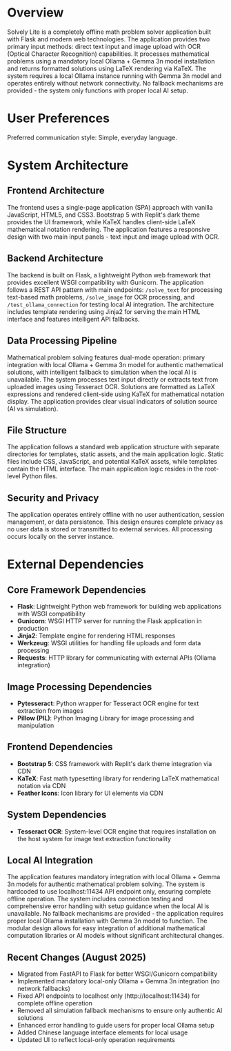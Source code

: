 # Overview

Solvely Lite is a completely offline math problem solver application built with Flask and modern web technologies. The application provides two primary input methods: direct text input and image upload with OCR (Optical Character Recognition) capabilities. It processes mathematical problems using a mandatory local Ollama + Gemma 3n model installation and returns formatted solutions using LaTeX rendering via KaTeX. The system requires a local Ollama instance running with Gemma 3n model and operates entirely without network connectivity. No fallback mechanisms are provided - the system only functions with proper local AI setup.

# User Preferences

Preferred communication style: Simple, everyday language.

# System Architecture

## Frontend Architecture
The frontend uses a single-page application (SPA) approach with vanilla JavaScript, HTML5, and CSS3. Bootstrap 5 with Replit's dark theme provides the UI framework, while KaTeX handles client-side LaTeX mathematical notation rendering. The application features a responsive design with two main input panels - text input and image upload with OCR.

## Backend Architecture
The backend is built on Flask, a lightweight Python web framework that provides excellent WSGI compatibility with Gunicorn. The application follows a REST API pattern with main endpoints: `/solve_text` for processing text-based math problems, `/solve_image` for OCR processing, and `/test_ollama_connection` for testing local AI integration. The architecture includes template rendering using Jinja2 for serving the main HTML interface and features intelligent API fallbacks.

## Data Processing Pipeline
Mathematical problem solving features dual-mode operation: primary integration with local Ollama + Gemma 3n model for authentic mathematical solutions, with intelligent fallback to simulation when the local AI is unavailable. The system processes text input directly or extracts text from uploaded images using Tesseract OCR. Solutions are formatted as LaTeX expressions and rendered client-side using KaTeX for mathematical notation display. The application provides clear visual indicators of solution source (AI vs simulation).

## File Structure
The application follows a standard web application structure with separate directories for templates, static assets, and the main application logic. Static files include CSS, JavaScript, and potential KaTeX assets, while templates contain the HTML interface. The main application logic resides in the root-level Python files.

## Security and Privacy
The application operates entirely offline with no user authentication, session management, or data persistence. This design ensures complete privacy as no user data is stored or transmitted to external services. All processing occurs locally on the server instance.

# External Dependencies

## Core Framework Dependencies
- **Flask**: Lightweight Python web framework for building web applications with WSGI compatibility
- **Gunicorn**: WSGI HTTP server for running the Flask application in production
- **Jinja2**: Template engine for rendering HTML responses
- **Werkzeug**: WSGI utilities for handling file uploads and form data processing
- **Requests**: HTTP library for communicating with external APIs (Ollama integration)

## Image Processing Dependencies
- **Pytesseract**: Python wrapper for Tesseract OCR engine for text extraction from images
- **Pillow (PIL)**: Python Imaging Library for image processing and manipulation

## Frontend Dependencies
- **Bootstrap 5**: CSS framework with Replit's dark theme integration via CDN
- **KaTeX**: Fast math typesetting library for rendering LaTeX mathematical notation via CDN
- **Feather Icons**: Icon library for UI elements via CDN

## System Dependencies
- **Tesseract OCR**: System-level OCR engine that requires installation on the host system for image text extraction functionality

## Local AI Integration
The application features mandatory integration with local Ollama + Gemma 3n models for authentic mathematical problem solving. The system is hardcoded to use localhost:11434 API endpoint only, ensuring complete offline operation. The system includes connection testing and comprehensive error handling with setup guidance when the local AI is unavailable. No fallback mechanisms are provided - the application requires proper local Ollama installation with Gemma 3n model to function. The modular design allows for easy integration of additional mathematical computation libraries or AI models without significant architectural changes.

## Recent Changes (August 2025)
- Migrated from FastAPI to Flask for better WSGI/Gunicorn compatibility
- Implemented mandatory local-only Ollama + Gemma 3n integration (no network fallbacks)
- Fixed API endpoints to localhost only (http://localhost:11434) for complete offline operation
- Removed all simulation fallback mechanisms to ensure only authentic AI solutions
- Enhanced error handling to guide users for proper local Ollama setup
- Added Chinese language interface elements for local usage
- Updated UI to reflect local-only operation requirements
